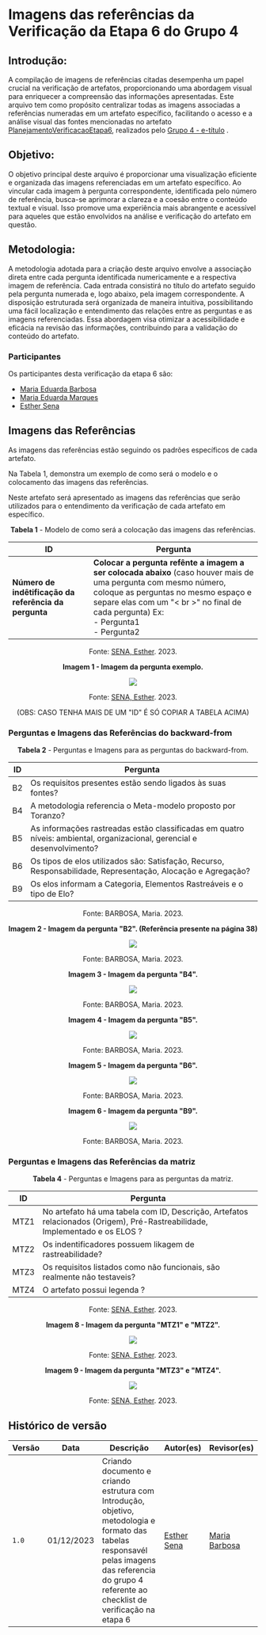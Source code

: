 # Imagens das referências da Verificação da Etapa 6 do Grupo 4

## Introdução:

A compilação de imagens de referências citadas desempenha um papel crucial na verificação de artefatos, proporcionando uma abordagem visual para enriquecer a compreensão das informações apresentadas. Este arquivo tem como propósito centralizar todas as imagens associadas a referências numeradas em um artefato específico, facilitando o acesso e a análise visual das fontes mencionadas no artefato [PlanejamentoVerificacaoEtapa6](https://github.com/Requisitos-de-Software/2023.2-e-Titulo/blob/main/docs/verificacao/verificacaoGrupo4/etapa6/PlanejamentoVerificacaoEtapa6.md), realizados pelo [Grupo 4 - e-título](https://github.com/Requisitos-de-Software/2023.2-e-Titulo) .

## Objetivo:

O objetivo principal deste arquivo é proporcionar uma visualização eficiente e organizada das imagens referenciadas em um artefato específico. Ao vincular cada imagem à pergunta correspondente, identificada pelo número de referência, busca-se aprimorar a clareza e a coesão entre o conteúdo textual e visual. Isso promove uma experiência mais abrangente e acessível para aqueles que estão envolvidos na análise e verificação do artefato em questão.

## Metodologia:

A metodologia adotada para a criação deste arquivo envolve a associação direta entre cada pergunta identificada numericamente e a respectiva imagem de referência. Cada entrada consistirá no título do artefato seguido pela pergunta numerada e, logo abaixo, pela imagem correspondente. A disposição estruturada será organizada de maneira intuitiva, possibilitando uma fácil localização e entendimento das relações entre as perguntas e as imagens referenciadas. Essa abordagem visa otimizar a acessibilidade e eficácia na revisão das informações, contribuindo para a validação do conteúdo do artefato.

### Participantes

Os participantes desta verificação da etapa 6 são:

- [Maria Eduarda Barbosa](https://github.com/Madu01)
- [Maria Eduarda Marques](https://github.com/EduardaSMarques) 
- [Esther Sena](https://github.com/esmsena)

## Imagens das Referências

As imagens das referências estão seguindo os padrões específicos de cada artefato.

Na Tabela 1, demonstra um exemplo de como será o modelo e o colocamento das imagens das referências.

Neste artefato será apresentado as imagens das referências que serão utilizados para o entendimento da verificação de cada artefato em específico.

<center>

**Tabela 1** - Modelo de como será a colocação  das imagens das referências.

| ID | Pergunta | 
| ---| -------- |
| **Número de indêtificação da referência da pergunta**  | **Colocar a pergunta refênte a imagem a ser colocada abaixo** (caso houver mais de uma pergunta com mesmo número, coloque as perguntas no mesmo espaço e separe elas com um "< br >" no final de cada pergunta) Ex: <br> - Pergunta1 <br> - Pergunta2 <br> |

Fonte: [SENA, Esther](https://github.com/esmsena). 2023.

**Imagem 1 - Imagem da pergunta exemplo.**

<td><img src=./imgs/referencias.avif></td> 

Fonte: [SENA, Esther](https://github.com/esmsena). 2023.

(OBS: CASO TENHA MAIS DE UM "ID" É SÓ COPIAR A TABELA ACIMA)


</center>


### Perguntas e Imagens das Referências do backward-from
<center>

**Tabela 2** - Perguntas e Imagens para as perguntas do backward-from.

| ID | Pergunta | 
| ---| -------- |
| B2 | Os requisitos presentes estão sendo ligados às suas fontes? |
| B4 | A metodologia referencia o Meta-modelo proposto por Toranzo? |
| B5 | As informações rastreadas estão classificadas em quatro níveis: ambiental, organizacional, gerencial e desenvolvimento? |
| B6 |  Os tipos de elos utilizados são: Satisfação, Recurso, Responsabilidade, Representação, Alocação e Agregação? |
| B9 |  Os elos informam a Categoria, Elementos Rastreáveis e o tipo de Elo? |

Fonte: BARBOSA, Maria. 2023.

**Imagem 2 - Imagem da pergunta "B2". (Referência presente na página 38)**

<td><img src=./imgs/backwardRef1.png></td> 

Fonte: BARBOSA, Maria. 2023.

**Imagem 3 - Imagem da pergunta "B4".**

<td><img src=./imgs/backwardRef2.png></td> 

Fonte: BARBOSA, Maria. 2023.

**Imagem 4 - Imagem da pergunta "B5".** 

<td><img src=./imgs/backwardRef3.png></td> 

Fonte: BARBOSA, Maria. 2023.

**Imagem 5 - Imagem da pergunta "B6".** 

<td><img src=./imgs/backwardRef4.png></td> 

Fonte: BARBOSA, Maria. 2023.

**Imagem 6 - Imagem da pergunta "B9".** 

<td><img src=./imgs/backwardRef5.png></td> 

Fonte: BARBOSA, Maria. 2023.

</center>

<!--
### Perguntas e Imagens das Referências do forward-from
<center>

**Tabela 3** - Perguntas e Imagens para as perguntas do forward-from.
| ID | Pergunta | 
| ---| -------- |
| [X]  | (PERGUNTA(S) |

Fonte: SOBRENOME, nome. 2023.

**Imagem 7 - Imagem da pergunta "ID".**

<td><img src=./imgs/-></td> 

Fonte: SOBRENOME, nome. 2023.

(OBS: CASO TENHA MAIS DE UM "ID" É SÓ COPIAR A TABELA ACIMA)

-->

</center>

### Perguntas e Imagens das Referências da matriz

<center>
  
**Tabela 4** - Perguntas e Imagens para as perguntas da matriz.

| ID | Pergunta | 
| ---| -------- |
| MTZ1 | No artefato há uma tabela com ID, Descrição,	Artefatos relacionados (Origem), Pré-Rastreabilidade,	Implementado e os ELOS ? |  |   |
| MTZ2 | Os indentificadores possuem likagem de rastreabilidade? |  ||
| MTZ3 | Os requisitos listados como não funcionais, são realmente não testaveis?   |  |   |
| MTZ4 | O artefato possui legenda ? |  |  |

Fonte: [SENA, Esther](https://github.com/esmsena). 2023.

**Imagem 8 - Imagem da pergunta "MTZ1" e "MTZ2".**

<td><img src=./imgs/1Matriz.png></td> 

Fonte: [SENA, Esther](https://github.com/esmsena). 2023.

**Imagem 9 - Imagem da pergunta "MTZ3" e "MTZ4".** 

<td><img src=./imgs/2Matriz.png></td> 

Fonte: [SENA, Esther](https://github.com/esmsena). 2023.

</center>


## Histórico de versão 

| Versão | Data       | Descrição   | Autor(es)   | Revisor(es) |
| ------ | ---------- | ----------- | ------------ | ---------- |
| `1.0`  | 01/12/2023 | Criando documento e criando estrutura com Introdução, objetivo, metodologia e formato das tabelas responsavél pelas imagens das referencia do grupo 4 referente ao checklist de verificação na etapa 6| [Esther Sena](https://github.com/esmsena)  |  [Maria Barbosa](https://github.com/Madu01)  |